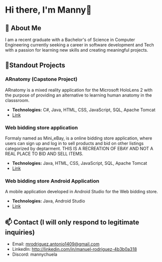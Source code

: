 # Hi there, I'm Manny👋

## 🚀 About Me
I am a recent graduate with a Bachelor's of Science in Computer Engineering currently seeking a career in software development and Tech with a passion for learning new skills and creating meaningful projects.

## 📝Standout Projects

### ARnatomy (Capstone Project)
ARnatomy is a mixed reality application for the Microsoft HoloLens 2 with the purpose of providing an alternative to learning human anatomy in the classsroom.
- **Technologies:** C#, Java, HTML, CSS, JavaScript, SQL, Apache Tomcat
- [Link](https://github.com/mannychuela/ARNATOMY-Web)

### Web bidding store application
Formaly named as Mini_eBay, is a online bidding store application, where users can sign up and log in to sell products and bid on other listings categorized by deptarment.
THIS IS A RECREATION OF EBAY AND NOT A REAL PLACE TO BID AND SELL ITEMS.
- **Technologies:** Java, HTML, CSS, JavaScript, SQL, Apache Tomcat
- [Link](https://github.com/mannychuela/Web-bidding-store-application)

### Web bidding store Android Application
A mobile application developed in Android Studio for the Web bidding store.
- **Technologies:** Java, Android Studio
- [Link](https://github.com/mannychuela/Web-bidding-store-Android-application)

## 📫 Contact (I will only respond to legitimate inquiries)
- Email: mrodriguez.antonio1409@gmail.com
- LinkedIn: http://linkedin.com/in/manuel-rodriguez-4b3b0a318
- Discord: mannychuela



